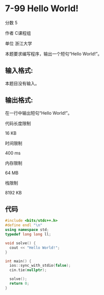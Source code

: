 # **7-99 Hello World!**

分数 5

作者 C课程组

单位 浙江大学

本题要求编写程序，输出一个短句“Hello World!”。

## 输入格式:

本题目没有输入。

## 输出格式:

在一行中输出短句“Hello World!”。

代码长度限制

16 KB

时间限制

400 ms

内存限制

64 MB

栈限制

8192 KB

## 代码

```cpp
#include <bits/stdc++.h>
#define endl "\n"
using namespace std;
typedef long long ll;

void solve() {
  cout << "Hello World!";
}

int main() {
  ios::sync_with_stdio(false);
  cin.tie(nullptr);

  solve();
  return 0;
}
```

